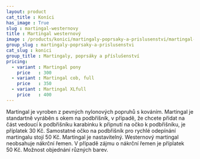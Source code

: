 ```yaml
---
layout: product
cat_title : Koníci
has_image : True
slug : martingal-westernovy
title : Martingal westernový
image : /products/konici/martingaly-poprsaky-a-prislusenstvi/martingal-westernovy.jpg
group_slug : martingaly-poprsaky-a-prislusenstvi
cat_slug : konici
group_title : Martingaly, poprsáky a příslušenství
pricing:
  - variant : Martingal pony
    price   : 300
  - variant : Martingal cob, full
    price   : 350
  - variant : Martingal XLfull
    price   : 400
---
```


Martingal je vyroben z pevných nylonových popruhů s kováním. 
Martingal je standartně vyráběn s okem na podbříšník, v případě, že chcete přidat na část vedoucí k podbřišníku karabinku k připnutí na očko k podbřišníku, je příplatek 30&nbsp;Kč. Samostatné očko na podbřišník pro rychlé odepínání martingalu stojí 50&nbsp;Kč.
Martingal je nastavitelný.
Westernový martingal neobsahuje nákrční řemen. V případě zájmu o nákrční řemen je příplatek 50&nbsp;Kč.
Možnost objednání různých barev.

